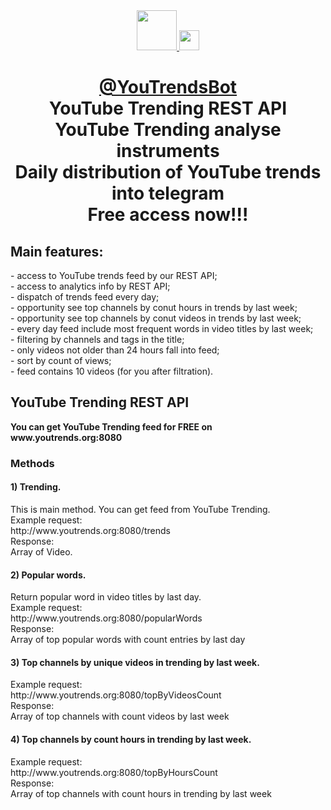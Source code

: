 <div align="center">
  <a href="http://telegram.me/YouTrendsBot">
    <img  src="https://cdn.worldvectorlogo.com/logos/youtube-2-1.svg" width="64"/>
  </a>
  <a href="http://telegram.me/YouTrendsBot">
    <img src="https://telegram.org/img/t_logo.png" width="32"/>
  </a>
  <h1>
    <a href="http://telegram.me/YouTrendsBot")>@YouTrendsBot</a><br>
    YouTube Trending REST API<br>
    YouTube Trending analyse instruments<br>
    Daily distribution of YouTube trends into telegram<br>
    Free access now!!!
  </h1>
</div>
<h2>Main features:<br></h2>
- access to YouTube trends feed by our REST API;<br>
- access to analytics info by REST API;<br>
- dispatch of trends feed every day;<br>
- opportunity see top channels by conut hours in trends by last week;<br>
- opportunity see top channels by conut videos in trends by last week;<br>
- every day feed include most frequent words in video titles by last week;<br>
- filtering by channels and tags in the title;<br>
- only videos not older than 24 hours fall into feed;<br>
- sort by count of views;<br>
- feed contains 10 videos (for you after filtration).<br>
<h2>YouTube Trending REST API</h2>
<b>You can get YouTube Trending feed for FREE on www.youtrends.org:8080</b>
<h3>Methods</h3>
<h4>1) Trending.</h4>
This is main method. You can get feed from YouTube Trending.<br>
Example request:<br>
http://www.youtrends.org:8080/trends<br>
Response:<br>
Array of Video.<br>
<h4>2) Popular words.</h4>
Return popular word in video titles by last day.<br>
Example request:<br>
http://www.youtrends.org:8080/popularWords<br>
Response:<br>
Array of top popular words with count entries by last day<br>
<h4>3) Top channels by unique videos in trending by last week.</h4>
Example request:<br>
http://www.youtrends.org:8080/topByVideosCount<br>
Response:<br>
Array of top channels with count videos by last week<br>
<h4>4) Top channels by count hours in trending by last week.</h4>
Example request:<br>
http://www.youtrends.org:8080/topByHoursCount<br>
Response:<br>
Array of top channels with count hours in trending by last week<br>


